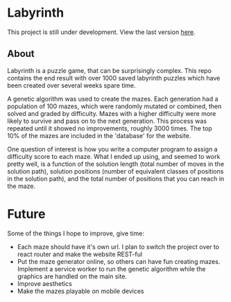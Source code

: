 # Labyrinth

This project is still under development.  View the last version [here](https://pacific-stream-64157.herokuapp.com/).

## About

Labyrinth is a puzzle game, that can be surprisingly complex.  This repo contains the end result with over 1000 saved labyrinth puzzles which have been created over several weeks spare time.

A genetic algorithm was used to create the mazes.  Each generation had a population of 100 mazes, which were randomly mutated or combined, then solved and graded by difficulty.  Mazes with a higher difficulty were more likely to survive and pass on to the next generation.  This process was repeated until it showed no improvements, roughly 3000 times.  The top 10% of the mazes are included in the 'database' for the website.

One question of interest is how you write a computer program to assign a difficulty score to each maze.  What I ended up using, and seemed to work pretty well, is a function of the solution length (total number of moves in the solution path), solution positions (number of equivalent classes of positions in the solution path), and the total number of positions that you can reach in the maze.

# Future

Some of the things I hope to improve, give time:

* Each maze should have it's own url.  I plan to switch the project over to react router and make the website REST-ful
* Put the maze generator online, so others can have fun creating mazes.   Implement a service worker to run the genetic algorithm while the graphics are handled on the main site.
* Improve aesthetics
* Make the mazes playable on mobile devices